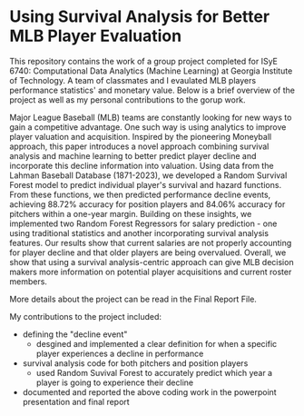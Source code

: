 # Using Survival Analysis for Better MLB Player Evaluation

This repository contains the work of a group project completed for ISyE 6740: Computational Data Analytics (Machine Learning) at Georgia Institute of Technology. A team of classmates and I evaulated MLB players performance statistics' and monetary value. Below is a brief overview of the project as well as my personal contributions to the gorup work. 

Major League Baseball (MLB) teams are constantly looking for new ways to gain a competitive advantage. One such way is using analytics to improve player valuation and acquisition. Inspired by the pioneering Moneyball approach, this paper introduces a novel approach combining survival analysis and machine learning to better predict player decline and incorporate this decline information into valuation. Using data from the Lahman Baseball Database (1871-2023), we developed a Random Survival Forest model to predict individual player's survival and hazard functions. From these functions, we then predicted performance decline events, achieving 88.72\% accuracy for position players and 84.06\% accuracy for pitchers within a one-year margin. Building on these insights, we implemented two Random Forest Regressors for salary prediction - one using traditional statistics and another incorporating survival analysis features. Our results show that current salaries are not properly accounting for player decline and that older players are being overvalued. Overall, we show that using a survival analysis-centric approach can give MLB decision makers more information on potential player acquisitions and current roster members. 

More details about the project can be read in the Final Report File. 

My contributions to the project included:
- defining the "decline event"
    - desgined and implemented a clear definition for when a specific player experiences a decline in performance 
- survival analysis code for both pitchers and position players
    - used Random Suvival Forest to accurately predict which year a player is going to experience their decline
- documented and reported the above coding work in the powerpoint presentation and final report
